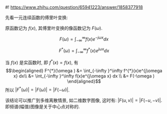 #! https://www.zhihu.com/question/65941223/answer/1858377918

[comment]: <> (Answer URL: https://www.zhihu.com/question/65941223/answer/1858377918)
[comment]: <> "数字图像处理中傅里叶变换之后的频谱为什么是关于中心点对称呢"
[comment]: <> (Author Name: https://www.zhihu.com/people/quarrying)


先看一元连续函数的傅里叶变换: 

原函数记为 $f(x)$, 其傅里叶变换的像函数记为 $F(\omega)$.

$$F(\omega ) = \int_{-\infty }^\infty f(x)e^{ - j\omega x} dx$$

$$F^{*}(\omega ) = \int_{-\infty }^\infty f^{*}(x)e^{j\omega x} dx$$

当 $f(x)$ 是实函数时, 即 $f^{*}(x)=f(x)$, 有
$$\begin{aligned}
F^{*}(\omega ) 
&= \int_{-\infty }^\infty f^{*}(x)e^{j\omega x} dx\\
&= \int_{-\infty }^\infty f(x)e^{j\omega x} dx \\
&= F(-\omega ) 
\end{aligned}$$
所以
$\vert F^{*}(\omega ) \vert = \vert F(\omega ) \vert = \vert F(-\omega ) \vert$. 

该结论可以推广到多维离散情景, 如二维数字图像, 这时有:
$\vert F(u, v) \vert = \vert F(-u, -v) \vert$. 
即频谱(幅值)图像是关于中心点对称的.

